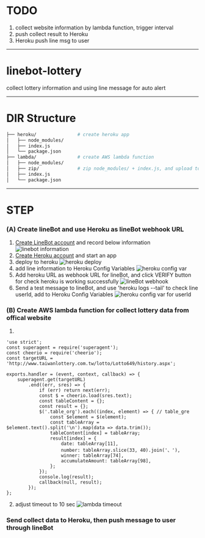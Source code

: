 # TODO
1. collect website information by lambda function, trigger interval
2. push collect result to Heroku
3. Heroku push line msg to user


---
# linebot-lottery
collect lottery information and using line message for auto alert


---
# DIR Structure
```bash
├── heroku/               # create heroku app            
│   ├── node_modules/
│   ├── index.js
│   └── package.json
├── lambda/               # create AWS lambda function          
│   ├── node_modules/
│   ├── zip/              # zip node_modules/ + index.js, and upload to create lambda function
│   ├── index.js
│   └── package.json
```

---
# STEP
### (A) Create lineBot and use Heroku as lineBot webhook URL
1. [Create LineBot account](https://business.line.me/zh-hant/companies/1349954/entry/botapi_devtrial) and record below information
    ![linebot information](http://i.imgur.com/qTQoGrG.png)
2. [Create Heroku account](https://dashboard.heroku.com) and start an app
3. deploy to heroku
    ![heroku deploy](http://i.imgur.com/F5H1ONM.png)
4. add line information to Heroku Config Variables
    ![heroku config var](http://i.imgur.com/4SZbeiV.png)
5. Add heroku URL as webhook URL for lineBot, and click VERIFY button for check heroku is working successfully
    ![lineBot webhook](http://i.imgur.com/McyEI76.png)
6. Send a test message to lineBot, and use 'heroku logs --tail' to check line userId, add to Heroku Config Variables
    ![heroku config var for userId](http://i.imgur.com/ubmwYAt.png)

### (B) Create AWS lambda function for collect lottery data from offical website
1. 
```
'use strict';
const superagent = require('superagent');
const cheerio = require('cheerio');
const targetURL = 'http://www.taiwanlottery.com.tw/lotto/Lotto649/history.aspx';

exports.handler = (event, context, callback) => {
    superagent.get(targetURL)
        .end((err, sres) => {
            if (err) return next(err);
            const $ = cheerio.load(sres.text);
            const tableContent = {};
            const result = {};
            $('.table_org').each((index, element) => { // table_gre
                const $element = $(element);
                const tableArray = $element.text().split('\n').map(data => data.trim());
                tableContent[index] = tableArray;
                result[index] = {
                    date: tableArray[11],
                    number: tableArray.slice(33, 40).join('、'),
                    winner: tableArray[74],
                    accumulateAmount: tableArray[98],
                };
            });
            console.log(result);
            callback(null, result);
        });
};
```
2. adjust timeout to 10 sec
![lambda timeout](http://i.imgur.com/h1WJ1MO.png)


### Send collect data to Heroku, then push message to user through lineBot
